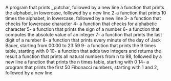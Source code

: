 A program that prints _putchar, followed by a new line
a function that prints the alphabet, in lowercase, followed by a new line
2-a function that prints 10 times the alphabet, in lowercase, followed by a new line
3-  a function that checks for lowercase character
4- a function that checks for alphabetic character
5- a function that prints the sign of a number
6- a function that computes the absolute value of an integer
7- a function that prints the last digit of a number
8- a function that prints every minute of the day of Jack Bauer, starting from 00:00 to 23:59
9- a function that prints the 9 times table, starting with 0
10- a function that adds two integers and returns the result
a function that prints all natural numbers from n to 98, followed by a new line
a function that prints the n times table, starting with 0
14- a program that prints the first 50 Fibonacci numbers, starting with 1 and 2, followed by a new line
